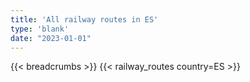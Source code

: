 ```yaml
---
title: 'All railway routes in ES'
type: 'blank'
date: "2023-01-01"
---
```


{{< breadcrumbs >}}
{{< railway_routes country=ES >}}
